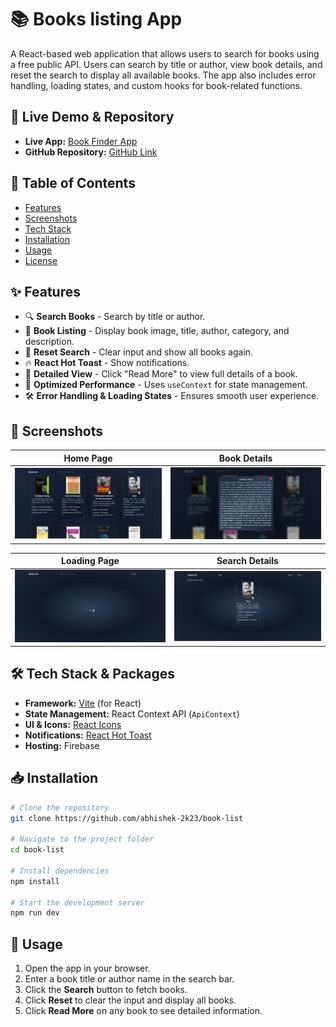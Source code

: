 # 📚 Books listing App

A React-based web application that allows users to search for books using a free public API. Users can search by title or author, view book details, and reset the search to display all available books. The app also includes error handling, loading states, and custom hooks for book-related functions. 

## 🚀 Live Demo & Repository

- **Live App:** [Book Finder App](https://books-listing-assignment.web.app)
- **GitHub Repository:** [GitHub Link](https://github.com/abhishek-2k23/book-list)

## 📑 Table of Contents

- [Features](#features)
- [Screenshots](#screenshots)
- [Tech Stack](#tech-stack)
- [Installation](#installation)
- [Usage](#usage)
- [License](#license)

## ✨ Features

- 🔍 **Search Books** - Search by title or author.
- 🎨 **Book Listing** - Display book image, title, author, category, and description.
- 🔄 **Reset Search** - Clear input and show all books again.
- 🔥 **React Hot Toast** - Show notifications.
- 📖 **Detailed View** - Click "Read More" to view full details of a book.
- 🚀 **Optimized Performance** - Uses `useContext` for state management.
- 🛠️ **Error Handling & Loading States** - Ensures smooth user experience.

## 📸 Screenshots

| Home Page |  Book Details |
|-----------|-------------|
| ![Home](./src/assets/screenshot/books_list.png) | ![Details](./src/assets/screenshot/read_more.png) |

| Loading Page |  Search Details |
|-----------|-------------|
| ![Loading](./src/assets/screenshot/loading.png) |  ![Details](./src/assets/screenshot/search.png) |

## 🛠️ Tech Stack & Packages

- **Framework:** [Vite](https://vitejs.dev/) (for React)
- **State Management:** React Context API (`ApiContext`)
- **UI & Icons:** [React Icons](https://react-icons.github.io/react-icons/)
- **Notifications:** [React Hot Toast](https://react-hot-toast.com/)
- **Hosting:** Firebase

## 📥 Installation

```bash
# Clone the repository
git clone https://github.com/abhishek-2k23/book-list

# Navigate to the project folder
cd book-list

# Install dependencies
npm install

# Start the development server
npm run dev
```

## 🚀 Usage

1. Open the app in your browser.
2. Enter a book title or author name in the search bar.
3. Click the **Search** button to fetch books.
4. Click **Reset** to clear the input and display all books.
5. Click **Read More** on any book to see detailed information.
